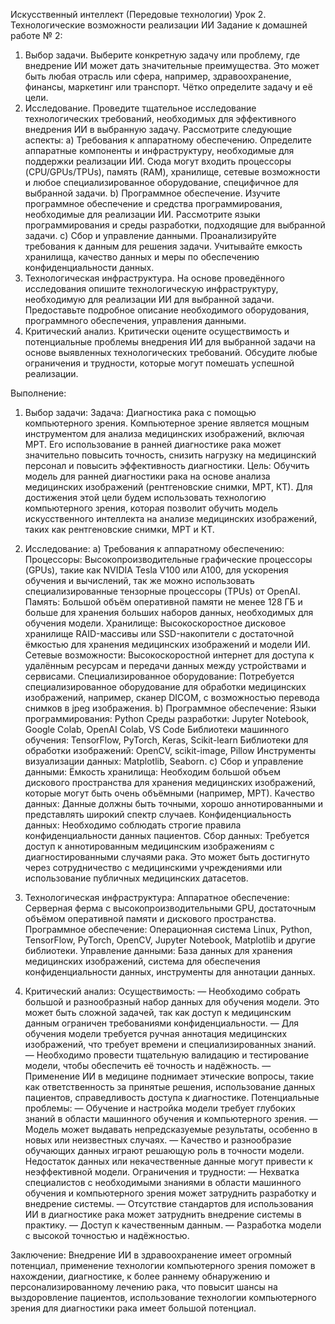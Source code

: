 Искусственный интеллект (Передовые технологии)
Урок 2. Технологические возможности реализации ИИ
Задание к домашней работе № 2:
1. Выбор задачи. Выберите конкретную задачу или проблему, где внедрение ИИ может дать значительные преимущества. Это может быть любая отрасль или сфера, например, здравоохранение, финансы, маркетинг или транспорт. Чётко определите задачу и её цели.
2. Исследование. Проведите тщательное исследование технологических требований, необходимых для эффективного внедрения ИИ в выбранную задачу. Рассмотрите следующие аспекты:
a) Требования к аппаратному обеспечению. Определите аппаратные компоненты и инфраструктуру, необходимые для поддержки реализации ИИ. Сюда могут входить процессоры (CPU/GPUs/TPUs), память (RAM), хранилище, сетевые возможности и любое специализированное оборудование, специфичное для выбранной задачи.
b) Программное обеспечение. Изучите программное обеспечение и средства программирования, необходимые для реализации ИИ. Рассмотрите языки программирования и среды разработки, подходящие для выбранной задачи.
c) Сбор и управление данными. Проанализируйте требования к данным для решения задачи. Учитывайте емкость хранилища, качество данных и меры по обеспечению конфиденциальности данных.
3. Технологическая инфраструктура. На основе проведённого исследования опишите технологическую инфраструктуру, необходимую для реализации ИИ для выбранной задачи. Предоставьте подробное описание необходимого оборудования, программного обеспечения, управления данными.
4. Критический анализ. Критически оцените осуществимость и потенциальные проблемы внедрения ИИ для выбранной задачи на основе выявленных технологических требований. Обсудите любые ограничения и трудности, которые могут помешать успешной реализации.

Выполнение:

1. Выбор задачи:
Задача: Диагностика рака с помощью компьютерного зрения.
Компьютерное зрение является мощным инструментом для анализа медицинских изображений, включая МРТ. Его использование в ранней диагностике рака может значительно повысить точность, снизить нагрузку на медицинский персонал и повысить эффективность диагностики.
Цель: 
Обучить модель для ранней диагностики рака на основе анализа медицинских изображений (рентгеновские снимки, МРТ, КТ).
Для достижения этой цели будем использовать технологию компьютерного зрения, которая позволит обучить модель искусственного интеллекта на анализе медицинских изображений, таких как рентгеновские снимки, МРТ и КТ. 


2. Исследование:
a) Требования к аппаратному обеспечению:
Процессоры:
Высокопроизводительные графические процессоры (GPUs), такие как NVIDIA Tesla V100 или A100, для ускорения обучения и вычислений, так же можно использовать специализированные тензорные процессоры (TPUs) от OpenAI.
Память: 
Большой объём оперативной памяти не менее 128 ГБ и больше для хранения больших наборов данных, необходимых для обучения модели.
Хранилище: 
Высокоскоростное дисковое хранилище RAID-массивы или SSD-накопители с достаточной ёмкостью для хранения медицинских изображений и модели ИИ.
Сетевые возможности: 
Высокоскоростной интернет для доступа к удалённым ресурсам и передачи данных между устройствами и сервисами.
Специализированное оборудование: 
Потребуется специализированное оборудование для обработки медицинских изображений, например, сканер DICOM, с возможностью перевода снимков в jpeg изображения.
b) Программное обеспечение:
Языки программирования: 
Python
Среды разработки: 
Jupyter Notebook, Google Colab, OpenAI Colab, VS Code
Библиотеки машинного обучения: 
TensorFlow, PyTorch, Keras, Scikit-learn
Библиотеки для обработки изображений:
OpenCV, scikit-image, Pillow
Инструменты визуализации данных: 
Matplotlib, Seaborn.
c) Сбор и управление данными:
Ёмкость хранилища: 
Необходим большой объем дискового пространства для хранения медицинских изображений, которые могут быть очень объёмными (например, МРТ).
Качество данных:
Данные должны быть точными, хорошо аннотированными и представлять широкий спектр случаев.
Конфиденциальность данных: 
Необходимо соблюдать строгие правила конфиденциальности данных пациентов.
Сбор данных: 
Требуется доступ к аннотированным медицинским изображениям с диагностированными случаями рака. Это может быть достигнуто через сотрудничество с медицинскими учреждениями или использование публичных медицинских датасетов.

3. Технологическая инфраструктура:
Аппаратное обеспечение: 
Серверная ферма с высокопроизводительными GPU, достаточным объёмом оперативной памяти и дискового пространства.
Программное обеспечение: 
Операционная система Linux, Python, TensorFlow, PyTorch, OpenCV, Jupyter Notebook, Matplotlib и другие библиотеки.
Управление данными: 
База данных для хранения медицинских изображений, система для обеспечения конфиденциальности данных, инструменты для аннотации данных.
4. Критический анализ:
Осуществимость:
— Необходимо собрать большой и разнообразный набор данных для обучения модели. Это может быть сложной задачей, так как доступ к медицинским данным ограничен требованиями конфиденциальности.
— Для обучения модели требуется ручная аннотация медицинских изображений, что требует времени и специализированных знаний.
— Необходимо провести тщательную валидацию и тестирование модели, чтобы обеспечить её точность и надёжность.
— Применение ИИ в медицине поднимает этические вопросы, такие как ответственность за принятые решения, использование данных пациентов, справедливость доступа к диагностике.
Потенциальные проблемы:
— Обучение и настройка модели требует глубоких знаний в области машинного обучения и компьютерного зрения.
— Модель может выдавать непредсказуемые результаты, особенно в новых или неизвестных случаях.
— Качество и разнообразие обучающих данных играют решающую роль в точности модели. Недостаток данных или некачественные данные могут привести к неэффективной модели.
Ограничения и трудности: 
— Нехватка специалистов с необходимыми знаниями в области машинного обучения и компьютерного зрения может затруднить разработку и внедрение системы.
— Отсутствие стандартов для использования ИИ в диагностике рака может затруднить внедрение системы в практику.
— Доступ к качественным данным.
— Разработка модели с высокой точностью и надёжностью.

Заключение:
     Внедрение ИИ в здравоохранение имеет огромный потенциал, применение технологии компьютерного зрения поможет в нахождении, диагностике, к более раннему обнаружению и   персонализированному лечению рака, что повысит шансы на выздоровление пациентов, использование технологии компьютерного зрения для диагностики рака имеет большой потенциал.
